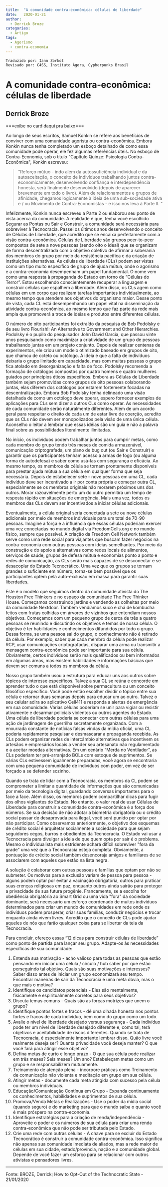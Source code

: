```yaml
---
title:  "A comunidade contra-econômica: células de liberdade"
date:   2020-01-21
author:
  - Derrick Broze
categories:
  - Artigo
tags:
  - Agorismo
  - contra-economia
---
```

```
Traduzido por: Iann Zorkot
Revisado por: C4SS, Instituto Ágora, Cypherpunks Brasil
```

# A comunidade contra-econômica: células de liberdade
## Derrick Broze

===exibe no card daqui pra baixo===

Ao longo de seus escritos, Samuel Konkin se refere aos benefícios de conviver com uma comunidade agorista ou contra-econômica. Embora Konkin nunca tenha completado um esboço detalhado de como essa comunidade pode operar, ele fez algumas referências úteis. No esboço de Contra-Economia, sob o título "Capítulo Quinze: Psicologia Contra-Econômica", Konkin escreveu:

>"Reforço mútuo - indo além da autossuficiência individual e da autoaceitação, o conceito de indivíduos trabalhando juntos contra-economicamente, desenvolvendo confiança e interdependência honesta, será finalmente desenvolvido (depois de aparecer brevemente em todo o livro). Além de relacionamentos e grupos de afinidade, chegamos logicamente à ideia de uma sub-sociedade ativa e / ou Movimento de Contra-Economistas - e isso nos leva à Parte II. "

Infelizmente, Konkin nunca escreveu a Parte 2 ou elaborou seu ponto de vista acerca da comunidade. A realidade é que, tenha você escolhido Segurar as Pontas ou Sair e Construir, a comunidade será necessária para sobreviver à Tecnocracia. Passei os últimos anos desenvolvendo o conceito de Células de Liberdade, que acredito que se encaixa perfeitamente com a visão contra-econômica. Células de Liberdade são grupos peer-to-peer compostos de sete a nove pessoas (sendo oito o ideal) que se organizam de forma descentralizada com o objetivo coletivo de afirmar a soberania dos membros do grupo por meio da resistência pacífica e da criação de instituições alternativas. As células de liberdade (CLs) podem ser vistas como um tipo muito específico de grupo de ajuda mútua, onde o agorismo e a contra-economia desempenham um papel fundamental. O nome vem como uma resposta à propaganda do Estado em torno de “Células do Terror”. Estou escolhendo conscientemente recuperar a linguagem e construir células que espalhem a liberdade. Além disso, os CLs agem como células em um corpo que realizam tarefas importantes individualmente, ao mesmo tempo que atendem aos objetivos do organismo maior. Desse ponto de vista, cada CL está desempenhando um papel vital na disseminação da atividade contra-econômica, ao mesmo tempo que faz parte da rede mais ampla que promoverá a troca de idéias e produtos entre diferentes células.

O número de oito participantes foi extraído da pesquisa de Bob Podolsky e de seu livro Flourish!: An Alternative to Government and Other Hierarchies. Podolsky é o pupilo do pesquisador John David Garcia, que passou vinte anos pesquisando como maximizar a criatividade de um grupo de pessoas trabalhando juntas em um projeto conjunto. Depois de realizar centenas de experimentos, ele criou um modelo otimizado baseado em grupos de oito, que chamou de octeto ou octólogo. A ideia é que a falta de indivíduos deixaria o grupo limitado em capacidade, mas com muitas pessoas o grupo fica atolado em desorganização e falta de foco. Podolsky recomenda a formação de octólogos compostos por quatro homens e quatro mulheres guiados por princípios éticos específicos. Embora as Células de Liberdade também sejam promovidas como grupos de oito pessoas colaborando juntas, elas diferem dos octólogos por estarem fortemente focadas na descentralização. Embora Bob Podolsky tenha delineado uma visão detalhada de como um octólogo deve operar, espero fornecer exemplos de aplicações para CLs sem dizer a outros CLs como operar. As necessidades de cada comunidade serão naturalmente diferentes. Além de um acordo geral para respeitar o direito de cada um de estar livre de coerção, acredito que os CLs não devem ser monopolizados pela visão de uma única célula. Aconselho o leitor a lembrar que essas idéias são um guia e não a palavra final sobre as possibilidades literalmente ilimitadas.

No início, os indivíduos podem trabalhar juntos para cumprir metas, como cada membro do grupo tendo três meses de comida armazenável, comunicação criptografada, um plano de bug out (ou Sair e Construir) e garantir que os participantes tenham acesso a armas de fogo (ou alguma forma de autodefesa) e saber como usá-las com segurança e eficácia. Ao mesmo tempo, os membros da célula se tornam prontamente disponíveis para prestar ajuda mútua a sua célula em qualquer forma que seja necessária. Depois de estabelecer sete - nove pessoas em uma CL, cada indivíduo deve ser incentivado a ir por conta própria e começar outra CL, especialmente se os membros originais não morarem próximos uns dos outros. Morar razoavelmente perto um do outro permitirá um tempo de resposta rápido em situações de emergência. Mais uma vez, todos os membros das CLs devem ser incentivados a iniciar células adicionais.

Eventualmente, a célula original seria conectada a sete ou nove células adicionais por meio de membros individuais para um total de 70-90 pessoas. Imagine a força e a influência que essas células poderiam exercer uma vez conectadas no mundo digital via FreedomCells.org e no mundo físico, sempre que possível. A criação da Freedom Cell Network também serve como uma rede social para viajantes que buscam fazer negócios na contra-economia com outras pessoas com ideias semelhantes. Por meio da construção e do apoio a alternativas como redes locais de alimentos, serviços de saúde, grupos de defesa mútua e economias ponto a ponto e redes de comunicação, as CLs serão mais capazes de se desconectar e se desacoplar do Estado Tecnocrático. Uma vez que os grupos se tornam grandes o suficiente em número, torna-se bem possível que os participantes optem pela auto-exclusão em massa para garantir suas liberdades.

Este é o modelo que seguimos dentro da comunidade ativista do The Houston Free Thinkers e no espaço da comunidade The Free Thinker House. Começamos construindo jardins e vendendo as colheitas por meio da comunidade Nextdoor. Também vendíamos suco e chá de kombucha feitos com frutas colhidas em árvores de vizinhos que entendiam nossos objetivos. Começamos com um pequeno grupo de cerca de três a quatro pessoas se reunindo e discutindo os objetivos e temas de nossa célula. O objetivo é ter habilidades e conhecimentos difundidos por todo o grupo. Dessa forma, se uma pessoa sai do grupo, o conhecimento não é retirado da célula. Por exemplo, saber que cada membro da célula pode realizar RCP, usar comunicações criptografadas, disparar uma arma ou transmitir a mensagem contra-econômica pode ser importante para sua célula. Obviamente, certos indivíduos serão mais qualificados ou bem informados em algumas áreas, mas existem habilidades e informações básicas que devem ser comuns a todos os membros da célula.

Nosso grupo também usou a estrutura para educar uns aos outros sobre tópicos de interesse específicos. Talvez a sua CL se reúna e concorde em aprender tudo o que está disponível sobre permacultura ou um conceito filosófico específico. Você pode então escolher dividir o tópico entre sua célula e retornar duas semanas depois para educar um ao outro. Talvez o seu celular adira ao aplicativo Cell411 e responda a alertas de emergência em sua comunidade. Várias células poderiam se unir para vigiar ou resistir ativamente e desarmar policiais violentos ou outros agentes do Estado. Uma célula de liberdade poderia se conectar com outras células para uma ação de jardinagem de guerrilha secretamente organizada. Com a enxurrada constante de notícias falsas vindas da mídia oficial, uma CL poderia rapidamente pesquisar e desmascarar a propaganda recebida. As CLs podem organizar redes de intercâmbio alternativas que incentivem os artesãos e empresários locais a vender seu artesanato não regulamentado e a aceitar moedas alternativas. Em um cenário “Merda no Ventilador”, as CLs poderiam ter pré-arranjado BOLs com estoque de suprimentos. Se várias CLs estivessem igualmente preparadas, você agora se encontraria com uma pequena comunidade de indivíduos com poder, em vez de ser forçado a se defender sozinho.

Quando se trata de lidar com a Tecnocracia, os membros da CL podem se comprometer a limitar a quantidade de informações que são comunicadas por meio da tecnologia digital, guardando conversas importantes para o face a face. Além disso, os membros podem compartilhar dicas para fugir dos olhos vigilantes do Estado. No entanto, o valor real de usar Células de Liberdade para construir a comunidade contra-econômica é a força dos números. Se sua decisão de não adotar a biometria obrigatória ou o crédito social passar de desaprovada para ilegal, você será punido por optar por não participar. Como observamos anteriormente, o objetivo dos esquemas de crédito social é arquitetar socialmente a sociedade para que sejam seguidores cegos, burros e obedientes da Tecnocracia. O Estado vai usar a Tecnocracia para divulgar a ideia de que quem opta por sair é o problema. Mesmo o individualista mais estridente achará difícil sobreviver "fora da grade" uma vez que a Tecnocracia esteja completa. Obviamente, a pontuação de crédito social também desencoraja amigos e familiares de se associarem com aqueles que estão na lista negra.

A solução é colaborar com outras pessoas e famílias que optam por não se submeter. Os motivos para a exclusão variam de pessoa para pessoa - alguns podem optar por evitar a vacinação obrigatória, outros para praticar suas crenças religiosas em paz, enquanto outros ainda sairão para proteger a privacidade de sua futura progênie. Francamente, se a escolha for obediência obrigatória ao Smart Grid ou uma vida "fora" da sociedade dominante, será necessário um esforço coordenado de muitos indivíduos determinados para criar um mundo de comunidades em rede onde os indivíduos podem prosperar, criar suas famílias, conduzir negócios e trocar enquanto ainda vivem livres. Acredito que o conceito de CLs pode ajudar aqueles de nós que farão qualquer coisa para se libertar da teia da Tecnocracia.

Para concluir, ofereço essas “12 dicas para construir células de liberdade” como ponto de partida para lançar seu grupo. Adapte-os às necessidades específicas de sua comunidade:

1. Entenda sua motivação - acho valioso para todas as pessoas que estão pensando em iniciar uma célula / círculo / hub saber por que estão perseguindo tal objetivo. Quais são suas motivações e interesses? Saber disso antes de iniciar um grupo economizará seu tempo. Encontrar maneiras de sair da Tecnocracia é uma meta óbvia, mas o que mais o motiva?
2. Identifique os candidatos potenciais - Eles são mentalmente, fisicamente e espiritualmente corretos para seus objetivos?
3. Discuta temas comuns - Quais são as forças motrizes que unem o grupo?
4. Identifique pontos fortes e fracos - dê uma olhada honesta nos pontos fortes e fracos de cada indivíduo, bem como do grupo como um todo.
5. Avalie o nível de liberdade desejado versus segurança - Cada indivíduo pode ter um nível de liberdade desejado diferente e, como tal, terá objetivos e aceitabilidade de riscos diferentes. Quando se trata de Tecnocracia, é especialmente importante lembrar disso. Quão livre você realmente deseja ser? Quanta privacidade você deseja manter? O que você fará para atingir esse objetivo?
6. Defina metas de curto e longo prazo - O que sua célula pode realizar em três meses? Seis meses? Um ano? Estabeleçam metas como um grupo e se responsabilizem mutuamente.
7. Treinamento de atenção plena - incorpore práticas como Treinamento de comunicação não violenta e meditação em grupo em sua célula.
8. Atingir metas - documente cada meta atingida com sucesso pela célula ou membros individuais.
9. Educação/Comunicação Contínua em Grupo - Expanda continuamente os conhecimentos, habilidades e suprimentos de sua célula.
10. Promova/Venda Metas e Realizações - Use o poder da mídia social (quando seguro) e do marketing para que o mundo saiba o quanto você é mais próspero na contra-economia.
11. Identifique estratégias para a criação de renda/independência - Aproveite o poder e os números de sua célula para criar uma renda contra-econômica que não pode ser tributada pelo Estado.
12. Crie uma rede com outras células - A chave para se excluir do Estado Tecnocrático é construir a comunidade contra-econômica. Isso significa não apenas sua comunidade imediata de aliados, mas a rede maior de células em sua cidade, estado/província, nação e a comunidade global. Depende de você fazer um esforço para se relacionar com outros ativistas e pensadores livres.

---
Fonte: BROZE, Derrick; How to Opt-Out of the Technocratic State - 21/01/2020